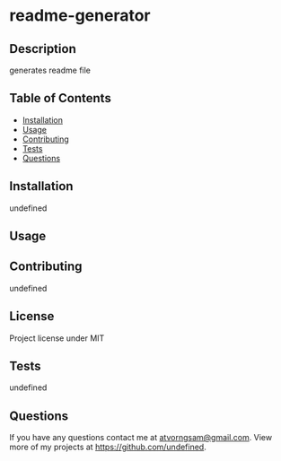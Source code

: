 # readme-generator

## Description
generates readme file

## Table of Contents 
* [Installation](#installation)
* [Usage](#usage)
* [Contributing](#contributing)
* [Tests](#test)
* [Questions](#question)

## Installation
undefined

## Usage


## Contributing
undefined

## License
Project license under MIT

## Tests
undefined

## Questions
If you have any questions contact me at atvorngsam@gmail.com. View more of my projects at https://github.com/undefined.
